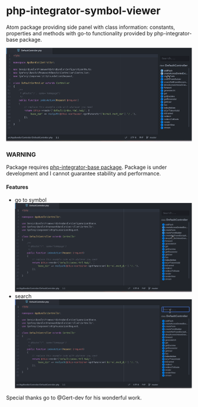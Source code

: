# php-integrator-symbol-viewer
Atom package providing side panel with class information: constants, properties and methods with go-to functionality provided by php-integrator-base package.

![Screenshot](/main.gif)

### WARNING
Package requires [php-integrator-base package](https://github.com/Gert-dev/php-integrator-base).
Package is under development and I cannot guarantee stability and performance.

#### Features

* go to symbol ![Screenshot](/go_to_symbol.gif)
* search ![Screenshot](/search.gif)

Special thanks go to @Gert-dev for his wonderful work.
